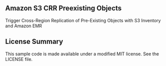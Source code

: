 ## Amazon S3 CRR Preexisting Objects

Trigger Cross-Region Replication of Pre-Existing Objects with S3 Inventory and Amazon EMR

## License Summary

This sample code is made available under a modified MIT license. See the LICENSE file.
